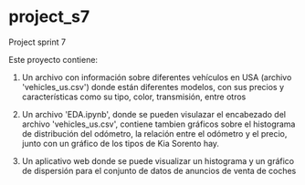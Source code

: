 # project_s7
Project sprint 7

Este proyecto contiene:

1. Un archivo con información sobre diferentes vehículos en USA (archivo 'vehicles_us.csv') donde están diferentes modelos, con sus precios y características como su tipo, color, transmisión, entre otros

2. Un archivo 'EDA.ipynb', donde se pueden visulazar el encabezado del archivo 'vehicles_us.csv', contiene tambien gráficos sobre el histograma de distribución del odómetro, la relación entre el odómetro y el precio, junto con un gráfico de los tipos de Kia Sorento hay.

3. Un aplicativo web donde se puede visualizar un histograma y un gráfico de dispersión para el conjunto de datos de anuncios de venta de coches
